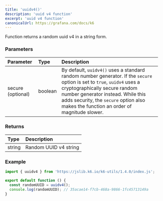 ```yaml
---
title: 'uuidv4()'
description: 'uuid v4 function'
excerpt: 'uuid v4 function'
canonicalUrl: https://grafana.com/docs/k6
---
```


Function returns a random uuid v4 in a string form.

### Parameters

| Parameter         | Type    | Description                                                                                                                                                                                                                                                                                                                                    |
| :---------------- | :------ | :--------------------------------------------------------------------------------------------------------------------------------------------------------------------------------------------------------------------------------------------------------------------------------------------------------------------------------------------- |
| secure (optional) | boolean | By default, `uuidv4()` uses a standard random number generator. If the `secure` option is set to `true`, `uuidv4` uses a cryptographically secure random number generator instead. While this adds security, the `secure` option also makes the function an order of magnitude slower. |

### Returns

| Type   | Description           |
| :----- | :-------------------- |
| string | Random UUID v4 string |


### Example

<CodeGroup labels={[]}>

```javascript
import { uuidv4 } from 'https://jslib.k6.io/k6-utils/1.4.0/index.js';

export default function () {
  const randomUUID = uuidv4();
  console.log(randomUUID); // 35acae14-f7cb-468a-9866-1fc45713149a
}
```

</CodeGroup>
